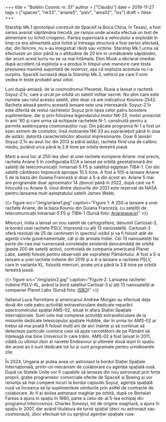 +++
title = "Buletin Cosmic nr. 51"
author = ["Claudiu"]
date = 2019-11-27
tags = ["spacex", "nk33", "ariane5", "pslv", "ams02", "iss"]
draft = false
+++

Starship Mk.1 (prototipul construit de SpaceX la Boca Chica, în Texas), a fost serios avariat săptămâna trecută, pe rampa unde acesta efectua un test de alimentare cu lichid criogenic. Partea superioară a vehiculului a explodat în timp ce era alimentată azot lichid și întreaga structură a fost serios afectată, dar, din fericire, nu s-au înregistrat răniți sau victime. Starship Mk.1 urma să efectueze un zbor până la o altitudine de 20 km în următoarele săptămâni, dar acum acest lucru nu se va mai întâmpla. Elon Musk a declarat imediat după accident că explozia s-a produs în timpul unei manevre care testa presiunea maximă suportată de rezervor, așa că explozia acestuia nu l-a surpins. SpaceX lucrează deja la Starship Mk.3, vehicul pe care îl vom vedea în teste probabil anul viitor.

Luni după-amiază, de la cosmodromul Plesetsk, Rusia a lansat o rachetă Soyuz-2.1v, care a urcat pe orbită un satelit militar secret. Nu știm care este numele sau rolul acestui satelit, știm doar că are indicativul Kosmos-2542. Racheta aleasă pentru această lansare este una interesantă: Soyuz-2.1v este diferită de restul rachetelor Soyuz prin lipsa celor patru boostere suplimentare, dar și prin folosirea legendarului motor NK-33, motor proiectat în anii '60 și care urma să echipeze rachetele N-1, construită pentru a permite aselenizarea cosmonauților ruși. Din păcate programul N-1 a fost un eșec extrem de costisitor, însă motoarele NK-33 au supraviețuit până în ziua de astăzi, datorită caracteristicilor absolut impresionante. Doar 6 lansări Soyuz-2.1v au avut loc din 2013 și până astăzi, racheta fiind una de calibru mediu, putând urca până la 2.8 tone pe orbita terestră joasă.

Marți a avut loc al 250-lea zbor al unei rachete europene Ariane: mai precis, racheta Ariane 5 în configurația ECA a lansat pe orbită geostaționară doi sateliți de telecomunicații: Inmarsat-5 F5 și satelitul egiptean TIBA-1. Cei doi sateliți cântăresc împreună aproape 10.5 tone. A fost a 105-a lansare Ariane 5 de la baza din Guiana Franceză și doar a 5-a din acest an. Ariane 5 mai are programate doar aproximativ 14 zboruri până în 2022, după care va fi înlocuită cu Ariane 6. Unul dintre zborurile din 2021 este rezervat de NASA pentru lansarea mult-așteptatului satelit James Webb.

{{< figure src="/img/ariane1.jpg" caption="Figure 1: A 250-a lansare a unei rachete Ariane, de la baza Kourou din Guiana Franceză, cu sateliții de telecomunicații Inmarsat-5 F5 și TIBA-1 (Sursă foto: [Arianespace](https://twitter.com/Arianespace/status/1199449908090228737))" >}}

Miercuri, India a lansat un nou satelit de cartografiere, denumit Cartosat-3, la bordul unei rachete PSLV, împreună cu alți 13 nanosateliți. Cartosat-3 oferă rezoluții de 25 de centimetri în spectrul vizibil și va fi folosit atât de agenții civile guvernamentale, cât și de armata Indiei. Cei 13 nanosateliți fac parte din cea mai numeroasă constelație existentă deocamdată de orbită (peste 200 de sateliți activi), controlată de compania americană Planet Labs, sateliți folosiți pentru observații ale suprafeței Pământului. A fost a 5-a lansare a unei rachete indiene din 2019 și a 4-a lansare a rachetei PSLV, care în varianta XL, folosită miercuri, poate urca până la 3.8 tone pe orbită terestră joasă.

{{< figure src="/img/pslv2.jpg" caption="Figure 2: Lansarea rachetei indiene PSLV-XL, având la bord satelitul Cartisat-3 și alți 13 nanosateliți ai companiei Planet Labs (Sursă foto: [ISRO](https://twitter.com/isro/status/1199566061957341184))" >}}

Italianul Luca Parmitano și americanul Andrew Morgan au efectuat deja două din cele patru activități extravehiculare dedicate reparării spectrometrului spațial AMS-02, situat în afara Stației Spațiale Internaționale. Sunt cele mai complexe activități extravehiculare de la misiunile dedicate telescopului spațiale Hubble, dar în urma lor AMS-02 ar trebui să mai poată fi folosit mulți ani de aici înainte și să continue să detecteze particule cosmice care să ajute cercetătorii de pe Pământ să înțeleagă mai bine Universul în care trăim. AMS-02 a fost lansat în 2011, odată cu ultimul zbor al navetei Endeavour și ultimele două ieșiri în spațiu din acest an îi sunt dedicate tot lui și sunt programate pentru următoarele zile.

În 2024, Ungaria ar putea avea un astronaut la bordul Stației Spațiale Internațională, printr-un mecanism de colaborare cu agenția spațială rusă. După ce Statele Unite vor fi capabile să lanseze din nou astronauți prin forțe proprii, grație programelor comerciale oferite de SpaceX și Boeing și vor renunța să mai cumpere locuri la bordul capsulei Soyuz, agenția spațială rusă va încearca să își suplimenteze veniturile prin astfel de contracte de colaborare. Ar fi al doilea astronaut maghiar pe orbită, după ce Bertalan Farkas a ajuns în spațiu în 1980, parte a celui de-al 5-lea echipaj din programul Intercosmos. Charles Simonyi, tot de origine maghiară, a ajuns în spațiu în 2007, dar având titulatura de turist spațial (deci nu astronaut sau cosmonaut), zbor efectuat tot cu sprijinul agenției spațiale ruse.